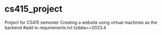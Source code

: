 # cs415_project

Project for C5415 semester
Creating a website using virtual machines as the backend
#add to requirements.txt tzdata==2023.4
